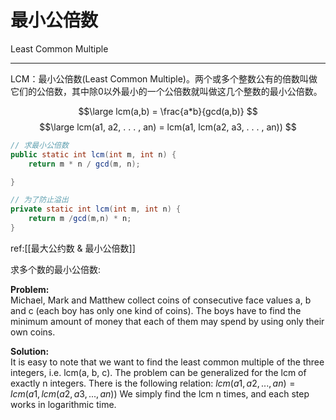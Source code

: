 # 最小公倍数
Least Common Multiple

---

LCM：最小公倍数(Least Common Multiple)。两个或多个整数公有的倍数叫做它们的公倍数，其中除0以外最小的一个公倍数就叫做这几个整数的最小公倍数。

$$\large
lcm(a,b) = \frac{a*b}{gcd(a,b)}
$$
$$\large
lcm(a1, a2, . . . , an) = lcm(a1, lcm(a2, a3, . . . , an))
$$

```java
// 求最小公倍数
public static int lcm(int m, int n) {
    return m * n / gcd(m, n);

}

// 为了防止溢出
private static int lcm(int m, int n) {  
    return m /gcd(m,n) * n;  
}
```

ref:[[最大公约数 & 最小公倍数]]

求多个数的最小公倍数:


**Problem:**   
Michael, Mark and Matthew collect coins of consecutive face values a, b and c
(each boy has only one kind of coins). The boys have to find the minimum amount of money that each of them may spend by using only their own coins.


**Solution:**   
It is easy to note that we want to find the least common multiple of the three
integers, i.e. lcm(a, b, c). 
The problem can be generalized for the lcm of exactly n integers.
There is the following relation:
$lcm(a1, a2, . . . , an) = lcm(a1, lcm(a2, a3, . . . , an))$
We simply find the lcm n times, and each step works in logarithmic time.